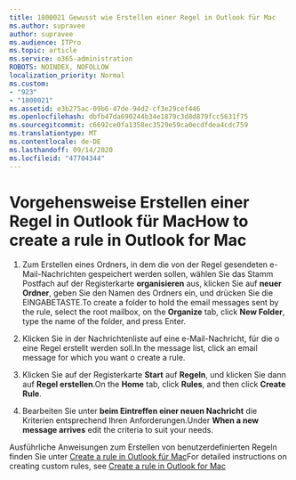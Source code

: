 ```yaml
---
title: 1800021 Gewusst wie Erstellen einer Regel in Outlook für Mac
ms.author: supravee
author: supravee
ms.audience: ITPro
ms.topic: article
ms.service: o365-administration
ROBOTS: NOINDEX, NOFOLLOW
localization_priority: Normal
ms.custom:
- "923"
- "1800021"
ms.assetid: e3b275ac-09b6-47de-94d2-cf3e29cef446
ms.openlocfilehash: dbfb47da690244b34e1879c3d8d879fcc5631f75
ms.sourcegitcommit: c6692ce0fa1358ec3529e59ca0ecdfdea4cdc759
ms.translationtype: MT
ms.contentlocale: de-DE
ms.lasthandoff: 09/14/2020
ms.locfileid: "47704344"
---
```

# <a name="how-to-create-a-rule-in-outlook-for-mac"></a><span data-ttu-id="a3e67-102">Vorgehensweise Erstellen einer Regel in Outlook für Mac</span><span class="sxs-lookup"><span data-stu-id="a3e67-102">How to create a rule in Outlook for Mac</span></span>

1. <span data-ttu-id="a3e67-103">Zum Erstellen eines Ordners, in dem die von der Regel gesendeten e-Mail-Nachrichten gespeichert werden sollen, wählen Sie das Stamm Postfach auf der Registerkarte **organisieren** aus, klicken Sie auf **neuer Ordner**, geben Sie den Namen des Ordners ein, und drücken Sie die EINGABETASTE.</span><span class="sxs-lookup"><span data-stu-id="a3e67-103">To create a folder to hold the email messages sent by the rule, select the root mailbox, on the **Organize** tab, click **New Folder**, type the name of the folder, and press Enter.</span></span>

2. <span data-ttu-id="a3e67-104">Klicken Sie in der Nachrichtenliste auf eine e-Mail-Nachricht, für die o eine Regel erstellt werden soll.</span><span class="sxs-lookup"><span data-stu-id="a3e67-104">In the message list, click an email message for which you want o create a rule.</span></span>

3. <span data-ttu-id="a3e67-105">Klicken Sie auf der Registerkarte **Start** auf **Regeln**, und klicken Sie dann auf **Regel erstellen**.</span><span class="sxs-lookup"><span data-stu-id="a3e67-105">On the **Home** tab, click **Rules**, and then click **Create Rule**.</span></span>

4. <span data-ttu-id="a3e67-106">Bearbeiten Sie unter **beim Eintreffen einer neuen Nachricht** die Kriterien entsprechend Ihren Anforderungen.</span><span class="sxs-lookup"><span data-stu-id="a3e67-106">Under **When a new message arrives** edit the criteria to suit your needs.</span></span> 

<span data-ttu-id="a3e67-107">Ausführliche Anweisungen zum Erstellen von benutzerdefinierten Regeln finden Sie unter [Create a rule in Outlook für Mac](https://aka.ms/AA1uy0v)</span><span class="sxs-lookup"><span data-stu-id="a3e67-107">For detailed instructions on creating custom rules, see [Create a rule in Outlook for Mac](https://aka.ms/AA1uy0v)</span></span>
  
